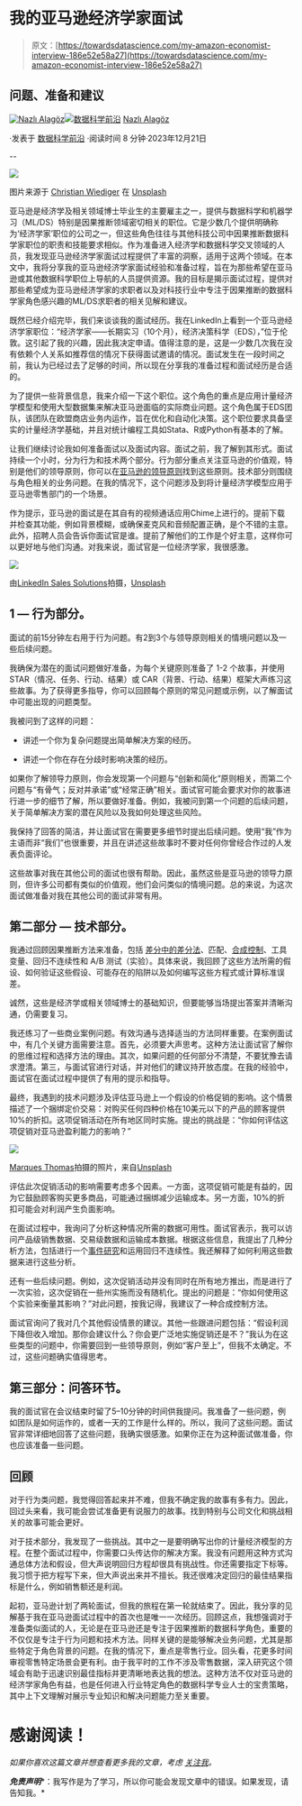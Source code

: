 # 我的亚马逊经济学家面试

> 原文：[https://towardsdatascience.com/my-amazon-economist-interview-186e52e58a27](https://towardsdatascience.com/my-amazon-economist-interview-186e52e58a27)

## 问题、准备和建议

[](https://medium.com/@nalagoz13?source=post_page-----186e52e58a27--------------------------------)[![Nazlı Alagöz](../Images/7275df914f7e3e492861ffe20df10b8f.png)](https://medium.com/@nalagoz13?source=post_page-----186e52e58a27--------------------------------)[](https://towardsdatascience.com/?source=post_page-----186e52e58a27--------------------------------)[![数据科学前沿](../Images/a6ff2676ffcc0c7aad8aaf1d79379785.png)](https://towardsdatascience.com/?source=post_page-----186e52e58a27--------------------------------) [Nazlı Alagöz](https://medium.com/@nalagoz13?source=post_page-----186e52e58a27--------------------------------)

·发表于 [数据科学前沿](https://towardsdatascience.com/?source=post_page-----186e52e58a27--------------------------------) ·阅读时间 8 分钟·2023年12月21日

--

![](../Images/40ee4346231a47c94748af16170ec16e.png)

图片来源于 [Christian Wiediger](https://unsplash.com/@christianw?utm_content=creditCopyText&utm_medium=referral&utm_source=unsplash) 在 [Unsplash](https://unsplash.com/photos/black-samsung-galaxy-smartphone-displaying-amazon-logo-rymh7EZPqRs?utm_content=creditCopyText&utm_medium=referral&utm_source=unsplash)

亚马逊是经济学及相关领域博士毕业生的主要雇主之一，提供与数据科学和机器学习（ML/DS）特别是因果推断领域密切相关的职位。它是少数几个提供明确称为‘经济学家’职位的公司之一，但这些角色往往与其他科技公司中因果推断数据科学家职位的职责和技能要求相似。作为准备进入经济学和数据科学交叉领域的人员，我发现亚马逊经济学家面试过程提供了丰富的洞察，适用于这两个领域。在本文中，我将分享我的亚马逊经济学家面试经验和准备过程，旨在为那些希望在亚马逊或其他数据科学职位上导航的人员提供资源。我的目标是揭示面试过程，提供对那些希望成为亚马逊经济学家的求职者以及对科技行业中专注于因果推断的数据科学家角色感兴趣的ML/DS求职者的相关见解和建议。

既然已经介绍完毕，我们来谈谈我的面试经历。我在LinkedIn上看到一个亚马逊经济学家职位：“经济学家——长期实习（10个月），经济决策科学（EDS），”位于伦敦。这引起了我的兴趣，因此我决定申请。值得注意的是，这是一少数几次我在没有依赖个人关系如推荐信的情况下获得面试邀请的情况。面试发生在一段时间之前，我认为已经过去了足够的时间，所以现在分享我的准备过程和面试经历是合适的。

为了提供一些背景信息，我来介绍一下这个职位。这个角色的重点是应用计量经济学模型和使用大型数据集来解决亚马逊面临的实际商业问题。这个角色属于EDS团队，该团队在欧盟商店业务内运作，旨在优化和自动化决策。这个职位要求具备坚实的计量经济学基础，并且对统计编程工具如Stata、R或Python有基本的了解。

让我们继续讨论我如何准备面试以及面试内容。面试之前，我了解到其形式。面试持续一个小时，分为行为和技术两个部分。行为部分重点关注亚马逊的价值观，特别是他们的领导原则，你可以在[亚马逊的领导原则](https://www.amazon.jobs/content/en/our-workplace/leadership-principles)找到这些原则。技术部分则围绕与角色相关的业务问题。在我的情况下，这个问题涉及到将计量经济学模型应用于亚马逊零售部门的一个场景。

作为提示，亚马逊的面试是在其自有的视频通话应用Chime上进行的。提前下载并检查其功能，例如背景模糊，或确保麦克风和音频配置正确，是个不错的主意。此外，招聘人员会告诉你面试官是谁。提前了解他们的工作是个好主意，这样你可以更好地与他们沟通。对我来说，面试官是一位经济学家，我很感激。

![](../Images/cd618dde16910ac1ca6e28dd44aff217.png)

由[LinkedIn Sales Solutions](https://unsplash.com/@linkedinsalesnavigator?utm_content=creditCopyText&utm_medium=referral&utm_source=unsplash)拍摄，[Unsplash](https://unsplash.com/photos/woman-in-gray-and-white-striped-long-sleeve-shirt-using-silver-macbook-VtKoSy_XzNU?utm_content=creditCopyText&utm_medium=referral&utm_source=unsplash)

## 1 — 行为部分。

面试的前15分钟左右用于行为问题。有2到3个与领导原则相关的情境问题以及一些后续问题。

我确保为潜在的面试问题做好准备，为每个关键原则准备了 1-2 个故事，并使用 STAR（情况、任务、行动、结果）或 CAR（背景、行动、结果）框架大声练习这些故事。为了获得更多指导，你可以回顾每个原则的常见问题或示例，以了解面试中可能出现的问题类型。

我被问到了这样的问题：

+   讲述一个你为复杂问题提出简单解决方案的经历。

+   讲述一个你在存在分歧时影响决策的经历。

如果你了解领导力原则，你会发现第一个问题与“创新和简化”原则相关，而第二个问题与“有骨气；反对并承诺”或“经常正确”相关。面试官可能会要求对你的故事进行进一步的细节了解，所以要做好准备。例如，我被问到第一个问题的后续问题，关于简单解决方案的潜在风险以及我如何处理这些风险。

我保持了回答的简洁，并让面试官在需要更多细节时提出后续问题。使用“我”作为主语而非“我们”也很重要，并且在讲述这些故事时不要对任何你曾经合作过的人发表负面评论。

这些故事对我在其他公司的面试也很有帮助。因此，虽然这些是亚马逊的领导力原则，但许多公司都有类似的价值观，他们会问类似的情境问题。总的来说，为这次面试做准备对我在其他公司的面试非常有用。

## 第二部分 — 技术部分。

我通过回顾因果推断方法来准备，包括 [差分中的差分法](https://medium.com/towards-data-science/uncovering-the-limitations-of-traditional-did-method-2f068f56d19a)、匹配、[合成控制](https://medium.com/towards-data-science/synthdid-101-a-beginners-guide-to-synthetic-difference-in-differences-84fed9b730ae)、工具变量、回归不连续性和 A/B 测试（实验）。具体来说，我回顾了这些方法所需的假设、如何验证这些假设、可能存在的陷阱以及如何编写这些方程式或计算标准误差。

诚然，这些是经济学或相关领域博士的基础知识，但要能够当场提出答案并清晰沟通，仍需要复习。

我还练习了一些商业案例问题。有效沟通与选择适当的方法同样重要。在案例面试中，有几个关键方面需要注意。首先，必须要大声思考。这种方法让面试官了解你的思维过程和选择方法的理由。其次，如果问题的任何部分不清楚，不要犹豫去请求澄清。第三，与面试官进行对话，并对他们的建议持开放态度。在我的经验中，面试官在面试过程中提供了有用的提示和指导。

最终，我遇到的技术问题涉及评估亚马逊上一个假设的价格促销的影响。这个情景描述了一个捆绑定价交易：对购买任何四种价格在10美元以下的产品的顾客提供10%的折扣。这项促销活动在所有地区同时实施。提出的挑战是：“你如何评估这项促销对亚马逊盈利能力的影响？”

![](../Images/a7f21d203424885ee8668e3eecbd2bf1.png)

[Marques Thomas](https://unsplash.com/@querysprout?utm_content=creditCopyText&utm_medium=referral&utm_source=unsplash)拍摄的照片，来自[Unsplash](https://unsplash.com/photos/a-computer-screen-with-the-amazon-logo-on-it-oNPfZozvh-w?utm_content=creditCopyText&utm_medium=referral&utm_source=unsplash)

评估此次促销活动的影响需要考虑多个因素。一方面，这项促销可能是有益的，因为它鼓励顾客购买更多商品，可能通过捆绑减少运输成本。另一方面，10%的折扣可能会对利润产生负面影响。

在面试过程中，我询问了分析这种情况所需的数据可用性。面试官表示，我可以访问产品级销售数据、交易级数据和运输成本数据。根据这些信息，我提出了几种分析方法，包括进行一个[事件研究](https://medium.com/towards-data-science/event-studies-for-causal-inference-the-dos-and-donts-863f29ca7b65)和运用回归不连续性。我还解释了如何利用这些数据来进行这些分析。

还有一些后续问题。例如，这次促销活动并没有同时在所有地方推出，而是进行了一次实验，这次促销在一些州实施而没有随机化。提出的问题是：“你如何使用这个实验来衡量其影响？”对此问题，按我记得，我建议了一种合成控制方法。

面试官询问了我对几个其他假设情景的建议。其他一些跟进问题包括：“假设利润下降但收入增加。那你会建议什么？你会更广泛地实施促销还是不？”我认为在这些类型的问题中，你需要回到一些领导原则，例如“客户至上”，但我不太确定。不过，这些问题确实值得思考。

## 第三部分：问答环节。

我的面试官在会议结束时留了5–10分钟的时间供我提问。我准备了一些问题，例如团队是如何运作的，或者一天的工作是什么样的。所以，我问了这些问题。面试官非常详细地回答了这些问题，我确实很感激。如果你正在为这种面试做准备，你也应该准备一些问题。

## 回顾

对于行为类问题，我觉得回答起来并不难，但我不确定我的故事有多有力。因此，回过头来看，我可能会尝试准备更有说服力的故事。找到特别与公司文化和挑战相关的故事可能会更好。

对于技术部分，我发现了一些挑战。其中之一是要明确写出你的计量经济模型的方程。在整个面试过程中，你需要口头传达你的解决方案。我没有问题用这种方式沟通总体方法和假设，但大声说明回归方程却很具有挑战性。你还需要指定下标等。我习惯于把方程写下来，但大声说出来并不擅长。我还很难决定回归的最佳结果指标是什么，例如销售额还是利润。

起初，亚马逊计划了两轮面试，但我的旅程在第一轮就结束了。因此，我分享的见解基于我在亚马逊面试过程中的首次也是唯一一次经历。回顾这点，我想强调对于准备类似面试的人，无论是在亚马逊还是专注于因果推断的数据科学角色，重要的不仅仅是专注于行为问题和技术方法。同样关键的是能够解决业务问题，尤其是那些特定于角色背景的问题。在我的情况下，重点是零售行业。回头看，花更多时间审视零售特定场景会更有利。由于我平时的工作不涉及零售数据，深入研究这个领域会有助于迅速识别最佳指标并更清晰地表达我的想法。这种方法不仅对亚马逊的经济学家角色有益，也是任何进入行业特定角色的数据科学专业人士的宝贵策略，其中上下文理解对展示专业知识和解决问题能力至关重要。

# 感谢阅读！

*如果你喜欢这篇文章并想查看更多我的文章，考虑* [*关注我*](https://medium.com/@nalagoz13)*。*

***免责声明****：我写作是为了学习，所以你可能会发现文章中的错误。如果发现，请告知我。*
